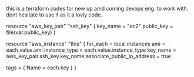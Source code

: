 this is a terraform codes for new up amd coming devops eng. to work with. dont hesitate to use it as it a lovly code. 


resource "aws_key_pair" "ssh_key" {
 key_name   = "ec2"
 public_key = file(var.public_key)
}

resource "aws_instance" "this" {
 for_each                    = local.instances
 ami                         = each.value.ami
 instance_type               = each.value.instance_type
 key_name                    = aws_key_pair.ssh_key.key_name
 associate_public_ip_address = true

 tags = {
   Name = each.key
 }
}
